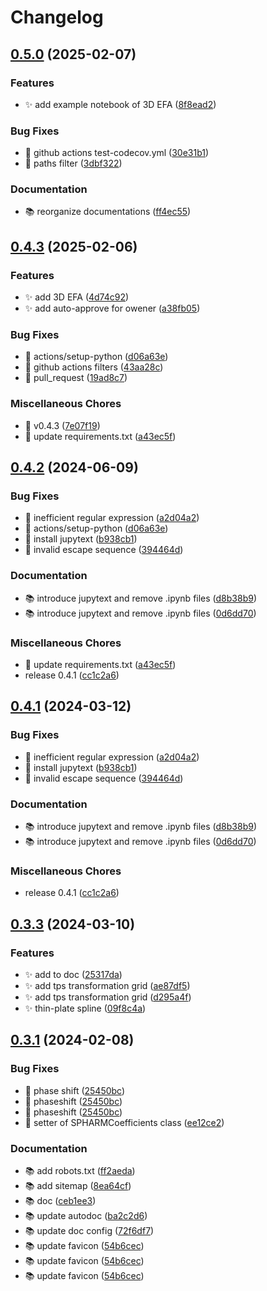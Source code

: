 # Changelog

## [0.5.0](https://github.com/noshita/ktch/compare/v0.4.3...v0.5.0) (2025-02-07)


### Features

* ✨ add example notebook of 3D EFA ([8f8ead2](https://github.com/noshita/ktch/commit/8f8ead20d27fbe86e7c49ff7e1fe8ff1e2f72838))


### Bug Fixes

* 🐛 github actions test-codecov.yml ([30e31b1](https://github.com/noshita/ktch/commit/30e31b1498fc7b4a01e21938fd433e02b0c6ed6b))
* 🐛 paths filter ([3dbf322](https://github.com/noshita/ktch/commit/3dbf3229b5db6d4e425662622ebf4f0b17bfcbe2))


### Documentation

* 📚 reorganize documentations ([ff4ec55](https://github.com/noshita/ktch/commit/ff4ec5546582b11e0f48c396df2a9fc8df2c3b6c))

## [0.4.3](https://github.com/noshita/ktch/compare/v0.4.2...v0.4.3) (2025-02-06)


### Features

* ✨ add 3D EFA ([4d74c92](https://github.com/noshita/ktch/commit/4d74c92949e030703918c26c2c5de7c7f5074d6d))
* ✨ add auto-approve for owener ([a38fb05](https://github.com/noshita/ktch/commit/a38fb05db971cd2e62ba03f938ccd81ac0b19d69))


### Bug Fixes

* 🐛 actions/setup-python ([d06a63e](https://github.com/noshita/ktch/commit/d06a63e8fc558f66d3dcce14393bddbe32b7372e))
* 🐛 github actions filters ([43aa28c](https://github.com/noshita/ktch/commit/43aa28cb75cfeb2791a376b6ad43859167015ac7))
* 🐛 pull_request ([19ad8c7](https://github.com/noshita/ktch/commit/19ad8c757bfd67016ad0ca08fbf165ca79f0264d))


### Miscellaneous Chores

* 🔧  v0.4.3 ([7e07f19](https://github.com/noshita/ktch/commit/7e07f199dfad803844867e6e06def27efbd2a795))
* 🔧 update requirements.txt ([a43ec5f](https://github.com/noshita/ktch/commit/a43ec5f7ec020c338cb04bf87c8f22020c081f60))

## [0.4.2](https://github.com/noshita/ktch/compare/v0.4.1...v0.4.2) (2024-06-09)


### Bug Fixes

* 🐛  inefficient regular expression ([a2d04a2](https://github.com/noshita/ktch/commit/a2d04a2de7bbf204e289e2c2e4cdf75b0a59565f))
* 🐛 actions/setup-python ([d06a63e](https://github.com/noshita/ktch/commit/d06a63e8fc558f66d3dcce14393bddbe32b7372e))
* 🐛 install jupytext ([b938cb1](https://github.com/noshita/ktch/commit/b938cb1e52a77191069538942caeb71f46c07c1f))
* 🐛 invalid escape sequence ([394464d](https://github.com/noshita/ktch/commit/394464d84c1ec0da8fd50c12bd4a93c80afbe31c))


### Documentation

* 📚 introduce jupytext and remove .ipynb files ([d8b38b9](https://github.com/noshita/ktch/commit/d8b38b9a11408da1fd464a0f2c7b268688c23350))
* 📚 introduce jupytext and remove .ipynb files ([0d6dd70](https://github.com/noshita/ktch/commit/0d6dd705a53a52495e15e945612b4185ffd2b0a5))


### Miscellaneous Chores

* 🔧 update requirements.txt ([a43ec5f](https://github.com/noshita/ktch/commit/a43ec5f7ec020c338cb04bf87c8f22020c081f60))
* release 0.4.1 ([cc1c2a6](https://github.com/noshita/ktch/commit/cc1c2a62aeaebf444b14e05285378e6de8463860))

## [0.4.1](https://github.com/noshita/ktch/compare/v0.4.1...v0.4.1) (2024-03-12)


### Bug Fixes

* 🐛  inefficient regular expression ([a2d04a2](https://github.com/noshita/ktch/commit/a2d04a2de7bbf204e289e2c2e4cdf75b0a59565f))
* 🐛 install jupytext ([b938cb1](https://github.com/noshita/ktch/commit/b938cb1e52a77191069538942caeb71f46c07c1f))
* 🐛 invalid escape sequence ([394464d](https://github.com/noshita/ktch/commit/394464d84c1ec0da8fd50c12bd4a93c80afbe31c))


### Documentation

* 📚 introduce jupytext and remove .ipynb files ([d8b38b9](https://github.com/noshita/ktch/commit/d8b38b9a11408da1fd464a0f2c7b268688c23350))
* 📚 introduce jupytext and remove .ipynb files ([0d6dd70](https://github.com/noshita/ktch/commit/0d6dd705a53a52495e15e945612b4185ffd2b0a5))


### Miscellaneous Chores

* release 0.4.1 ([cc1c2a6](https://github.com/noshita/ktch/commit/cc1c2a62aeaebf444b14e05285378e6de8463860))

## [0.3.3](https://github.com/noshita/ktch/compare/v0.3.2...v0.3.3) (2024-03-10)


### Features

* ✨ add to doc ([25317da](https://github.com/noshita/ktch/commit/25317da0805b13316e767a563460c597da2066a9))
* ✨ add tps transformation grid ([ae87df5](https://github.com/noshita/ktch/commit/ae87df55d6f9590ac11f1be94ab493c647f71980))
* ✨ add tps transformation grid ([d295a4f](https://github.com/noshita/ktch/commit/d295a4fbc1629475b1fb4f85a569e4b178704f75))
* ✨ thin-plate spline ([09f8c4a](https://github.com/noshita/ktch/commit/09f8c4a4c7cd6061e8a55939b9cb1801386267ca))

## [0.3.1](https://github.com/noshita/ktch/compare/v0.3.0...v0.3.1) (2024-02-08)


### Bug Fixes

* 🐛 phase shift ([25450bc](https://github.com/noshita/ktch/commit/25450bc4f112f0f81e9ba34d4d832275302320be))
* 🐛 phaseshift ([25450bc](https://github.com/noshita/ktch/commit/25450bc4f112f0f81e9ba34d4d832275302320be))
* 🐛 phaseshift ([25450bc](https://github.com/noshita/ktch/commit/25450bc4f112f0f81e9ba34d4d832275302320be))
* 🐛 setter of SPHARMCoefficients class ([ee12ce2](https://github.com/noshita/ktch/commit/ee12ce2e62243c48ac657b322f62fb9fe0ee4231))


### Documentation

* 📚 add robots.txt ([ff2aeda](https://github.com/noshita/ktch/commit/ff2aedaf031ca032dac0b8daf40c170a40cb1b3a))
* 📚 add sitemap ([8ea64cf](https://github.com/noshita/ktch/commit/8ea64cffe07cac0f3a11734b7c94eaec511e60e1))
* 📚 doc ([ceb1ee3](https://github.com/noshita/ktch/commit/ceb1ee310ce9b00f13b836592ea73a39074b43a9))
* 📚 update autodoc ([ba2c2d6](https://github.com/noshita/ktch/commit/ba2c2d6cc66325fbbf6758a5ad260f1c723fb116))
* 📚 update doc config ([72f6df7](https://github.com/noshita/ktch/commit/72f6df73d8d7ce97644382a6b26e22eefbb00c39))
* 📚 update favicon ([54b6cec](https://github.com/noshita/ktch/commit/54b6cec17a9ac894ebcabfde7514722b4c046712))
* 📚 update favicon ([54b6cec](https://github.com/noshita/ktch/commit/54b6cec17a9ac894ebcabfde7514722b4c046712))
* 📚 update favicon ([54b6cec](https://github.com/noshita/ktch/commit/54b6cec17a9ac894ebcabfde7514722b4c046712))
